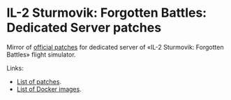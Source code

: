 # IL-2 Sturmovik: Forgotten Battles: Dedicated Server patches

Mirror of [official patches](http://forum.1cpublishing.eu/forumdisplay.php?f=202) for dedicated server of «IL-2 Sturmovik: Forgotten Battles» flight simulator.

Links:
* [List of patches](https://github.com/IL2HorusTeam/il2fb-ds-patches/releases).
* [List of Docker images](https://hub.docker.com/r/il2horusteam/il2ds).
